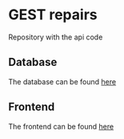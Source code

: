 GEST repairs
==============
Repository with the api code 

## Database
The database can be found [here](https://github.com/iptomar/projectary-bd)

## Frontend
The frontend can be found [here](https://github.com/iptomar/projectary-frontend)
